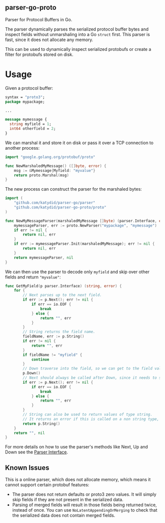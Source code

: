 ## parser-go-proto

Parser for Protocol Buffers in Go.

The parser dynamically parses the serialized protocol buffer bytes and inspect fields without unmarshaling into a Go `struct` first.
This parser is fast, since it does not allocate any memory.

This can be used to dynamically inspect serialized protobufs or create a filter for protobufs stored on disk.

# Usage

Given a protocol buffer:

```proto
syntax = "proto3";
package mypackage;

...

message mymessage {
  string myfield = 1;
  int64 otherfield = 2;
}
```

We can marshal it and store it on disk or pass it over a TCP connection to another process:

```go
import "google.golang.org/protobuf/proto"

func NewMarshaledMyMessage() ([]byte, error) {
	msg := &Mymessage{Myfield: "myvalue"}
	return proto.Marshal(msg)
}
```

The new process can construct the parser for the marshaled bytes:

```go
import (
    "github.com/katydid/parser-go/parser"
    "github.com/katydid/parser-go-proto/proto"
)

func NewMyMessageParser(marshaledMyMessage []byte) (parser.Interface, error) {
	mymessageParser, err := proto.NewParser("mypackage", "mymessage")
	if err != nil {
		return nil, err
	}
	if err := mymessageParser.Init(marshaledMyMessage); err != nil {
		return nil, err
	}
	return mymessageParser, nil
}
```

We can then use the parser to decode only `myfield` and skip over other fields and return `"myvalue"`:

```go
func GetMyField(p parser.Interface) (string, error) {
	for {
		// Next parses up to the next field.
		if err := p.Next(); err != nil {
			if err == io.EOF {
				break
			} else {
				return "", err
			}
		}
		// String returns the field name.
		fieldName, err := p.String()
		if err != nil {
			return "", err
		}
		if fieldName != "myfield" {
			continue
		}
		// Down traverse into the field, so we can get to the field value, which could be another message.
		p.Down()
		// Next should always be called after Down, since it needs to start parsing the first field.
		if err := p.Next(); err != nil {
			if err == io.EOF {
				break
			} else {
				return "", err
			}
		}
		// String can also be used to return values of type string.
		// It returns an error if this is called on a non string type, like int64.
		return p.String()
	}
	return "", nil
}
```

For more details on how to use the parser's methods like Next, Up and Down see the [Parser Interface](https://github.com/katydid/parser-go).

## Known Issues

This is a online parser, which does not allocate memory, which means it cannot support certain protobuf features:

  * The parser does not return defaults or proto3 zero values. It will simply skip fields if they are not present in the serialized data.
  * Parsing of merged fields will result in those fields being returned twice, instead of once. You can use `NoLatentAppendingOrMerging` to check that the serialized data does not contain merged fields.

